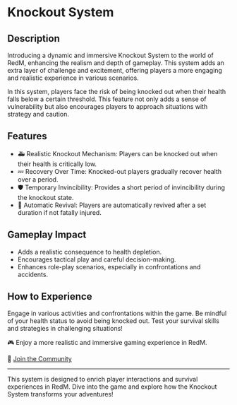 # Knockout System

## Description
Introducing a dynamic and immersive Knockout System to the world of RedM, enhancing the realism and depth of gameplay. This system adds an extra layer of challenge and excitement, offering players a more engaging and realistic experience in various scenarios.

In this system, players face the risk of being knocked out when their health falls below a certain threshold. This feature not only adds a sense of vulnerability but also encourages players to approach situations with strategy and caution.

## Features
- 🚑 Realistic Knockout Mechanism: Players can be knocked out when their health is critically low.
- 💤 Recovery Over Time: Knocked-out players gradually recover health over a period.
- 🛡️ Temporary Invincibility: Provides a short period of invincibility during the knockout state.
- 🔁 Automatic Revival: Players are automatically revived after a set duration if not fatally injured.

## Gameplay Impact
- Adds a realistic consequence to health depletion.
- Encourages tactical play and careful decision-making.
- Enhances role-play scenarios, especially in confrontations and accidents.

## How to Experience
Engage in various activities and confrontations within the game. Be mindful of your health status to avoid being knocked out. Test your survival skills and strategies in challenging situations!

🎮 Enjoy a more realistic and immersive gaming experience in RedM.

🔗 [Join the Community](https://discord.gg/fBAQTBRvat)

---

This system is designed to enrich player interactions and survival experiences in RedM. Dive into the game and explore how the Knockout System transforms your adventures!
